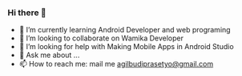 ### Hi there 👋

<!--
**agilbudi/agilbudi** is a ✨ _special_ ✨ repository because its `README.md` (this file) appears on your GitHub profile.

Here are some ideas to get you started:
-->
- 🌱 I’m currently learning Android Developer and web programing
- 👯 I’m looking to collaborate on Wamika Developer
- 🤔 I’m looking for help with Making Mobile Apps in Android Studio
- 💬 Ask me about ...
- 📫 How to reach me: mail me agilbudiprasetyo@gmail.com
